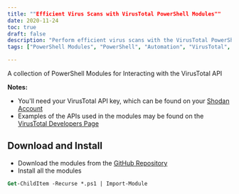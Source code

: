 ```yaml
---
title: ""Efficient Virus Scans with VirusTotal PowerShell Modules""
date: 2020-11-24
toc: true
draft: false
description: "Perform efficient virus scans with the VirusTotal PowerShell Modules by automating the interaction with VirusTotal API and streamlining your security workflow."
tags: ["PowerShell Modules", "PowerShell", "Automation", "VirusTotal", "Virus Scans", "Domain Scans", "API Key", "VirusTotal API", "VirusTotal Developers Page", "System Administration", "Security Workflow", "Efficient Virus Scans", "Download and Install", "GitHub Repository", "API Usage Examples"]

---
```

A collection of PowerShell Modules for Interacting with the VirusTotal API

**Notes:**
- You'll need your VirusTotal API key, which can be found on your [Shodan Account](https://www.virustotal.com/gui/)
- Examples of the APIs used in the modules may be found on the [VirusTotal Developers Page](https://developers.virustotal.com/reference#getting-started)

## Download and Install
- Download the modules from the [GitHub Repository](https://github.com/simeononsecurity/VirusTotal-PS)
- Install all the modules
```ps
Get-ChildItem -Recurse *.ps1 | Import-Module
```